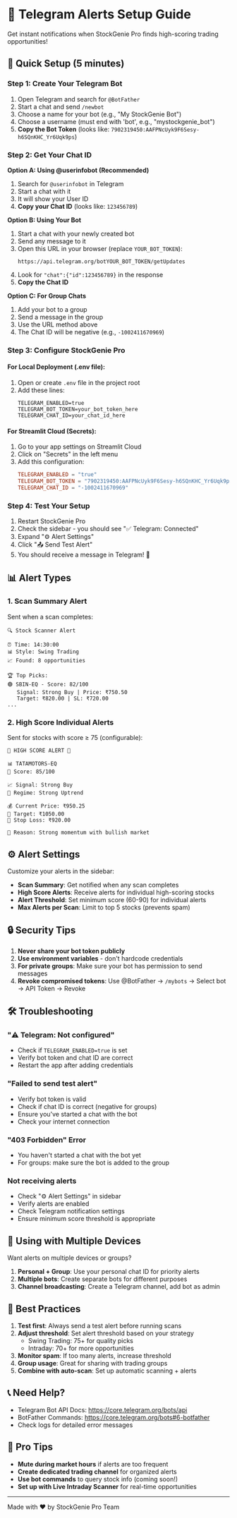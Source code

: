 # 📱 Telegram Alerts Setup Guide

Get instant notifications when StockGenie Pro finds high-scoring trading opportunities!

## 🚀 Quick Setup (5 minutes)

### Step 1: Create Your Telegram Bot

1. Open Telegram and search for `@BotFather`
2. Start a chat and send `/newbot`
3. Choose a name for your bot (e.g., "My StockGenie Bot")
4. Choose a username (must end with 'bot', e.g., "mystockgenie_bot")
5. **Copy the Bot Token** (looks like: `7902319450:AAFPNcUyk9F6Sesy-h6SQnKHC_Yr6Uqk9ps`)

### Step 2: Get Your Chat ID

**Option A: Using @userinfobot (Recommended)**
1. Search for `@userinfobot` in Telegram
2. Start a chat with it
3. It will show your User ID
4. **Copy your Chat ID** (looks like: `123456789`)

**Option B: Using Your Bot**
1. Start a chat with your newly created bot
2. Send any message to it
3. Open this URL in your browser (replace `YOUR_BOT_TOKEN`):
   ```
   https://api.telegram.org/botYOUR_BOT_TOKEN/getUpdates
   ```
4. Look for `"chat":{"id":123456789}` in the response
5. **Copy the Chat ID**

**Option C: For Group Chats**
1. Add your bot to a group
2. Send a message in the group
3. Use the URL method above
4. The Chat ID will be negative (e.g., `-1002411670969`)

### Step 3: Configure StockGenie Pro

#### For Local Deployment (.env file):

1. Open or create `.env` file in the project root
2. Add these lines:
   ```env
   TELEGRAM_ENABLED=true
   TELEGRAM_BOT_TOKEN=your_bot_token_here
   TELEGRAM_CHAT_ID=your_chat_id_here
   ```

#### For Streamlit Cloud (Secrets):

1. Go to your app settings on Streamlit Cloud
2. Click on "Secrets" in the left menu
3. Add this configuration:
   ```toml
   TELEGRAM_ENABLED = "true"
   TELEGRAM_BOT_TOKEN = "7902319450:AAFPNcUyk9F6Sesy-h6SQnKHC_Yr6Uqk9ps"
   TELEGRAM_CHAT_ID = "-1002411670969"
   ```

### Step 4: Test Your Setup

1. Restart StockGenie Pro
2. Check the sidebar - you should see "✅ Telegram: Connected"
3. Expand "⚙️ Alert Settings"
4. Click "📤 Send Test Alert"
5. You should receive a message in Telegram! 🎉

## 📊 Alert Types

### 1. Scan Summary Alert
Sent when a scan completes:
```
🔍 Stock Scanner Alert

⏰ Time: 14:30:00
📊 Style: Swing Trading
📈 Found: 8 opportunities

🏆 Top Picks:
🟢 SBIN-EQ - Score: 82/100
   Signal: Strong Buy | Price: ₹750.50
   Target: ₹820.00 | SL: ₹720.00
...
```

### 2. High Score Individual Alerts
Sent for stocks with score ≥ 75 (configurable):
```
🚨 HIGH SCORE ALERT 🚨

📊 TATAMOTORS-EQ
💯 Score: 85/100

📈 Signal: Strong Buy
🎯 Regime: Strong Uptrend

💰 Current Price: ₹950.25
🎯 Target: ₹1050.00
🛑 Stop Loss: ₹920.00

📝 Reason: Strong momentum with bullish market
```

## ⚙️ Alert Settings

Customize your alerts in the sidebar:

- **Scan Summary**: Get notified when any scan completes
- **High Score Alerts**: Receive alerts for individual high-scoring stocks
- **Alert Threshold**: Set minimum score (60-90) for individual alerts
- **Max Alerts per Scan**: Limit to top 5 stocks (prevents spam)

## 🔒 Security Tips

1. **Never share your bot token publicly**
2. **Use environment variables** - don't hardcode credentials
3. **For private groups**: Make sure your bot has permission to send messages
4. **Revoke compromised tokens**: Use @BotFather → `/mybots` → Select bot → API Token → Revoke

## 🛠️ Troubleshooting

### "⚠️ Telegram: Not configured"
- Check if `TELEGRAM_ENABLED=true` is set
- Verify bot token and chat ID are correct
- Restart the app after adding credentials

### "Failed to send test alert"
- Verify bot token is valid
- Check if chat ID is correct (negative for groups)
- Ensure you've started a chat with the bot
- Check your internet connection

### "403 Forbidden" Error
- You haven't started a chat with the bot yet
- For groups: make sure the bot is added to the group

### Not receiving alerts
- Check "⚙️ Alert Settings" in sidebar
- Verify alerts are enabled
- Check Telegram notification settings
- Ensure minimum score threshold is appropriate

## 📱 Using with Multiple Devices

Want alerts on multiple devices or groups?

1. **Personal + Group**: Use your personal chat ID for priority alerts
2. **Multiple bots**: Create separate bots for different purposes
3. **Channel broadcasting**: Create a Telegram channel, add bot as admin

## 🎯 Best Practices

1. **Test first**: Always send a test alert before running scans
2. **Adjust threshold**: Set alert threshold based on your strategy
   - Swing Trading: 75+ for quality picks
   - Intraday: 70+ for more opportunities
3. **Monitor spam**: If too many alerts, increase threshold
4. **Group usage**: Great for sharing with trading groups
5. **Combine with auto-scan**: Set up automatic scanning + alerts

## 📞 Need Help?

- Telegram Bot API Docs: https://core.telegram.org/bots/api
- BotFather Commands: https://core.telegram.org/bots#6-botfather
- Check logs for detailed error messages

## 🌟 Pro Tips

- **Mute during market hours** if alerts are too frequent
- **Create dedicated trading channel** for organized alerts
- **Use bot commands** to query stock info (coming soon!)
- **Set up with Live Intraday Scanner** for real-time opportunities

---

Made with ❤️ by StockGenie Pro Team
